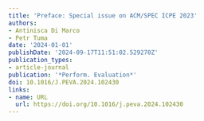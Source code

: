 ```yaml
---
title: 'Preface: Special issue on ACM/SPEC ICPE 2023'
authors:
- Antinisca Di Marco
- Petr Tuma
date: '2024-01-01'
publishDate: '2024-09-17T11:51:02.529270Z'
publication_types:
- article-journal
publication: '*Perform. Evaluation*'
doi: 10.1016/J.PEVA.2024.102430
links:
- name: URL
  url: https://doi.org/10.1016/j.peva.2024.102430
---
```

